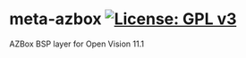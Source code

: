 meta-azbox [![License: GPL v3](https://img.shields.io/badge/License-GPLv3-blue.svg)](https://www.gnu.org/licenses/gpl-3.0)
==========
AZBox BSP layer for Open Vision 11.1

